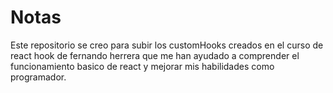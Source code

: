 # Notas

Este repositorio se creo para subir los customHooks creados en el curso de react hook de fernando herrera que me han ayudado a comprender el funcionamiento basico de react y mejorar mis habilidades como programador.